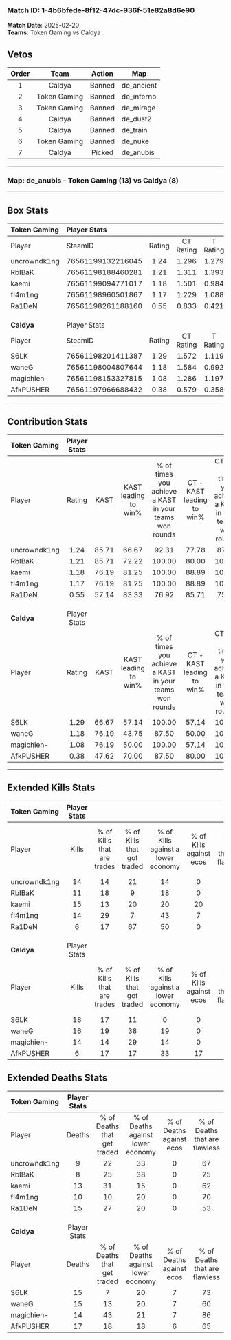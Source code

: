 ### Match ID: 1-4b6bfede-8f12-47dc-936f-51e82a8d6e90  
**Match Date**: 2025-02-20  
**Teams**: Token Gaming vs Caldya  

## Vetos  

| Order | Team | Action | Map |
| :---: | :--: | :----: | --- |
| 1 | Caldya | Banned | de_ancient |
| 2 | Token Gaming | Banned | de_inferno |
| 3 | Token Gaming | Banned | de_mirage |
| 4 | Caldya | Banned | de_dust2 |
| 5 | Caldya | Banned | de_train |
| 6 | Token Gaming | Banned | de_nuke |
| 7 | Caldya | Picked | de_anubis |

---  

### **Map**: de_anubis - Token Gaming (13) vs Caldya (8)  
---  

## Box Stats  

| **Token Gaming** | Player Stats      |        |           |          |       |       |       |         |        |      |     |
| :- | :- | :-: | :-: | :-: | :-: | :-: | :-: | :-: | :-: | :-: | :-: |
| Player           | SteamID           | Rating | CT Rating | T Rating | KAST  |  ADR  | Kills | Assists | Deaths | K/D  | HS% |
| uncrowndk1ng     | 76561199132216045 |  1.24  |   1.296   |  1.279   | 85.71 | 57.2  |  14   |    4    |   9    | 1.56 | 35  |
| RbIBaK           | 76561198188460281 |  1.21  |   1.311   |  1.393   | 85.71 | 75.0  |  11   |    7    |   8    | 1.38 | 27  |
| kaemi            | 76561199094771017 |  1.18  |   1.501   |  0.984   | 76.19 | 76.3  |  15   |    6    |   13   | 1.15 | 66  |
| fI4m1ng          | 76561198960501867 |  1.17  |   1.229   |  1.088   | 76.19 | 65.6  |  14   |    4    |   10   | 1.40 | 42  |
| Ra1DeN           | 76561198261188160 |  0.55  |   0.833   |  0.421   | 57.14 | 57.5  |   6   |    5    |   15   | 0.40 | 83  |
|                  |                   |        |           |          |       |       |       |         |        |      |     |
|                  |                   |        |           |          |       |       |       |         |        |      |     |
|                  |                   |        |           |          |       |       |       |         |        |      |     |
| **Caldya**       | Player Stats      |        |           |          |       |       |       |         |        |      |     |
| Player           | SteamID           | Rating | CT Rating | T Rating | KAST  |  ADR  | Kills | Assists | Deaths | K/D  | HS% |
| S6LK             | 76561198201411387 |  1.29  |   1.572   |  1.119   | 66.67 | 108.1 |  18   |    7    |   15   | 1.20 | 72  |
| waneG            | 76561198004807644 |  1.18  |   1.584   |  0.992   | 76.19 | 83.0  |  16   |    5    |   15   | 1.07 | 43  |
| magichien-       | 76561198153327815 |  1.08  |   1.286   |  1.197   | 76.19 | 70.5  |  14   |    4    |   14   | 1.00 | 57  |
| AfkPUSHER        | 76561197966688432 |  0.38  |   0.579   |  0.358   | 47.62 | 44.6  |   6   |    2    |   17   | 0.35 | 33  |
---  

## Contribution Stats  

| **Token Gaming** | Player Stats |       |                      |                                                        |                           |                                                             |                          |                                                            |
| :- | :-: | :-: | :-: | :-: | :-: | :-: | :-: | :-: |
| Player           |    Rating    | KAST  | KAST leading to win% | % of times you achieve a KAST in your teams won rounds | CT - KAST leading to win% | CT - % of times you achieve a KAST in your teams won rounds | T - KAST leading to win% | T - % of times you achieve a KAST in your teams won rounds |
| uncrowndk1ng     |     1.24     | 85.71 |        66.67         |                         92.31                          |           77.78           |                            87.50                            |          55.56           |                           100.00                           |
| RbIBaK           |     1.21     | 85.71 |        72.22         |                         100.00                         |           80.00           |                           100.00                            |          62.50           |                           100.00                           |
| kaemi            |     1.18     | 76.19 |        81.25         |                         100.00                         |           88.89           |                           100.00                            |          71.43           |                           100.00                           |
| fI4m1ng          |     1.17     | 76.19 |        81.25         |                         100.00                         |           88.89           |                           100.00                            |          71.43           |                           100.00                           |
| Ra1DeN           |     0.55     | 57.14 |        83.33         |                         76.92                          |           85.71           |                            75.00                            |          80.00           |                           80.00                            |
|                  |              |       |                      |                                                        |                           |                                                             |                          |                                                            |
|                  |              |       |                      |                                                        |                           |                                                             |                          |                                                            |
|                  |              |       |                      |                                                        |                           |                                                             |                          |                                                            |
| **Caldya**       | Player Stats |       |                      |                                                        |                           |                                                             |                          |                                                            |
| Player           |    Rating    | KAST  | KAST leading to win% | % of times you achieve a KAST in your teams won rounds | CT - KAST leading to win% | CT - % of times you achieve a KAST in your teams won rounds | T - KAST leading to win% | T - % of times you achieve a KAST in your teams won rounds |
| S6LK             |     1.29     | 66.67 |        57.14         |                         100.00                         |           57.14           |                           100.00                            |          57.14           |                           100.00                           |
| waneG            |     1.18     | 76.19 |        43.75         |                         87.50                          |           50.00           |                           100.00                            |          37.50           |                           75.00                            |
| magichien-       |     1.08     | 76.19 |        50.00         |                         100.00                         |           57.14           |                           100.00                            |          44.44           |                           100.00                           |
| AfkPUSHER        |     0.38     | 47.62 |        70.00         |                         87.50                          |           80.00           |                           100.00                            |          60.00           |                           75.00                            |
---  

## Extended Kills Stats  

| **Token Gaming** | Player Stats |                            |                            |                                    |                         |                              |                                 |                                       |                    |           |
| :- | :-: | :-: | :-: | :-: | :-: | :-: | :-: | :-: | :-: | :-: |
| Player           |    Kills     | % of Kills that are trades | % of Kills that got traded | % of Kills against a lower economy | % of Kills against ecos | % of Kills that are flawless | % of Kills that are close duels | % of Kills that are assisted by flash | Pistol Round Kills | AWP Kills |
| uncrowndk1ng     |      14      |             14             |             21             |                 14                 |            0            |              71              |                0                |                   0                   |         2          |     1     |
| RbIBaK           |      11      |             18             |             9              |                 18                 |            0            |              64              |                9                |                   0                   |         1          |     0     |
| kaemi            |      15      |             13             |             20             |                 20                 |           20            |              93              |                7                |                  13                   |         3          |     1     |
| fI4m1ng          |      14      |             29             |             7              |                 43                 |            7            |              57              |                0                |                   0                   |         0          |     0     |
| Ra1DeN           |      6       |             17             |             67             |                 50                 |            0            |              83              |               17                |                  17                   |         1          |     0     |
|                  |              |                            |                            |                                    |                         |                              |                                 |                                       |                    |           |
|                  |              |                            |                            |                                    |                         |                              |                                 |                                       |                    |           |
|                  |              |                            |                            |                                    |                         |                              |                                 |                                       |                    |           |
| **Caldya**       | Player Stats |                            |                            |                                    |                         |                              |                                 |                                       |                    |           |
| Player           |    Kills     | % of Kills that are trades | % of Kills that got traded | % of Kills against a lower economy | % of Kills against ecos | % of Kills that are flawless | % of Kills that are close duels | % of Kills that are assisted by flash | Pistol Round Kills | AWP Kills |
| S6LK             |      18      |             17             |             11             |                 0                  |            0            |              44              |               11                |                   0                   |         1          |     0     |
| waneG            |      16      |             19             |             38             |                 19                 |            0            |              63              |               13                |                  19                   |         3          |     0     |
| magichien-       |      14      |             14             |             29             |                 14                 |            0            |              57              |               14                |                   7                   |         0          |     0     |
| AfkPUSHER        |      6       |             17             |             17             |                 33                 |           17            |              50              |               33                |                   0                   |         0          |     0     |
## Extended Deaths Stats  

| **Token Gaming** | Player Stats |                             |                                   |                          |                               |                            |                           |               |
| :- | :-: | :-: | :-: | :-: | :-: | :-: | :-: | :-: |
| Player           |    Deaths    | % of Deaths that get traded | % of Deaths against lower economy | % of Deaths against ecos | % of Deaths that are flawless | % of Deaths that are close | % of Deaths while blinded | Deaths to AWP |
| uncrowndk1ng     |      9       |             22              |                33                 |            0             |              67               |             11             |             0             |       0       |
| RbIBaK           |      8       |             25              |                38                 |            0             |              25               |             13             |             0             |       0       |
| kaemi            |      13      |             31              |                15                 |            0             |              62               |             8              |            15             |       0       |
| fI4m1ng          |      10      |             10              |                20                 |            0             |              70               |             10             |            10             |       0       |
| Ra1DeN           |      15      |             27              |                20                 |            0             |              53               |             27             |             7             |       0       |
|                  |              |                             |                                   |                          |                               |                            |                           |               |
|                  |              |                             |                                   |                          |                               |                            |                           |               |
|                  |              |                             |                                   |                          |                               |                            |                           |               |
| **Caldya**       | Player Stats |                             |                                   |                          |                               |                            |                           |               |
| Player           |    Deaths    | % of Deaths that get traded | % of Deaths against lower economy | % of Deaths against ecos | % of Deaths that are flawless | % of Deaths that are close | % of Deaths while blinded | Deaths to AWP |
| S6LK             |      15      |              7              |                20                 |            7             |              73               |             0              |             0             |       2       |
| waneG            |      15      |             13              |                20                 |            7             |              60               |             7              |             7             |       0       |
| magichien-       |      14      |             43              |                21                 |            7             |              86               |             7              |             7             |       0       |
| AfkPUSHER        |      17      |             18              |                18                 |            6             |              65               |             6              |             6             |       0       |
